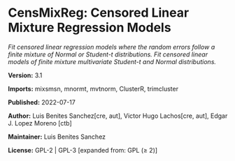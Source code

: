 # CensMixReg: Censored Linear Mixture Regression Models

*Fit censored linear regression models where the random errors follow a finite mixture of Normal or Student-t distributions. Fit censored linear models of finite mixture multivariate Student-t and Normal distributions.*

**Version:** 	3.1

**Imports:** 	mixsmsn, mnormt, mvtnorm, ClusterR, trimcluster

**Published:** 	2022-07-17

**Author:** 	Luis Benites Sanchez[cre, aut], Victor Hugo Lachos[cre, aut], Edgar J. Lopez Moreno [ctb]

**Maintainer:** 	Luis Benites Sanchez <lbenitesanchez at gmail.com>

**License:** 	GPL-2 | GPL-3 [expanded from: GPL (≥ 2)]
